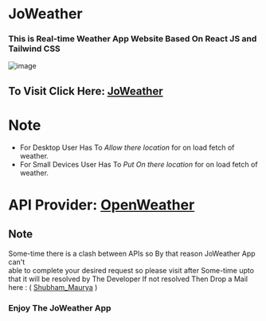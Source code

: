 # JoWeather

 ### This is Real-time Weather App Website Based On React JS and Tailwind CSS
 
 ![image](https://user-images.githubusercontent.com/65014926/202862498-54a8563d-788b-4eff-87c1-afcdd673a3b3.png)
 
 
 
## To Visit Click Here: <a href ="">JoWeather</a>
 
 <h1> Note</h1>
 
 <ul>
 <li>For Desktop User Has To <em>Allow there location</em> for on load fetch of weather.</li>
 <li>For Small Devices User Has To<em> Put <i>On</i> there location</em> for on load fetch of weather.</li>
 </ul>
 
 
 
 # API Provider: <a href = "https://openweathermap.org/"> OpenWeather </a> 
         

      
   

 ## Note
 
   Some-time there is a clash between APIs so By that reason JoWeather App can't  
   able to complete your desired request so please visit after Some-time upto that it will be resolved by The Developer
   If not resolved Then Drop a Mail here : ( <a href = "mailto:shubhammaurya996633+work@gmail.com"> Shubham_Maurya</a> )
 <h3>Enjoy The JoWeather App</h3>


